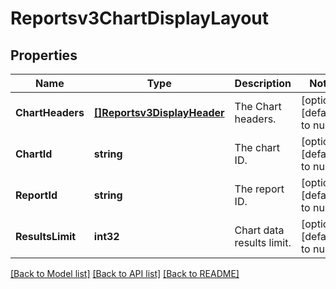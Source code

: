 # Reportsv3ChartDisplayLayout

## Properties
Name | Type | Description | Notes
------------ | ------------- | ------------- | -------------
**ChartHeaders** | [**[]Reportsv3DisplayHeader**](reportsv3DisplayHeader.md) | The Chart headers. | [optional] [default to null]
**ChartId** | **string** | The chart ID. | [optional] [default to null]
**ReportId** | **string** | The report ID. | [optional] [default to null]
**ResultsLimit** | **int32** | Chart data results limit. | [optional] [default to null]

[[Back to Model list]](../README.md#documentation-for-models) [[Back to API list]](../README.md#documentation-for-api-endpoints) [[Back to README]](../README.md)

